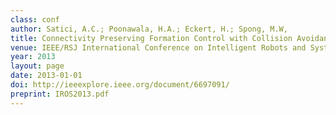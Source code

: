 ```yaml
---
class: conf
author: Satici, A.C.; Poonawala, H.A.; Eckert, H.; Spong, M.W,
title: Connectivity Preserving Formation Control with Collision Avoidance for Nonholonomic Wheeled Mobile Robots
venue: IEEE/RSJ International Conference on Intelligent Robots and Systems (IROS)
year: 2013
layout: page
date: 2013-01-01
doi: http://ieeexplore.ieee.org/document/6697091/
preprint: IROS2013.pdf
---
```

